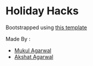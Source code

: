 # Holiday Hacks

Bootstrapped using [this template](https://github.com/jpedroschmitz/typescript-nextjs-starter)

Made By :

- [Mukul Agarwal](https://github.com/agarmu)
- [Akshat Agarwal](https://github.com)
